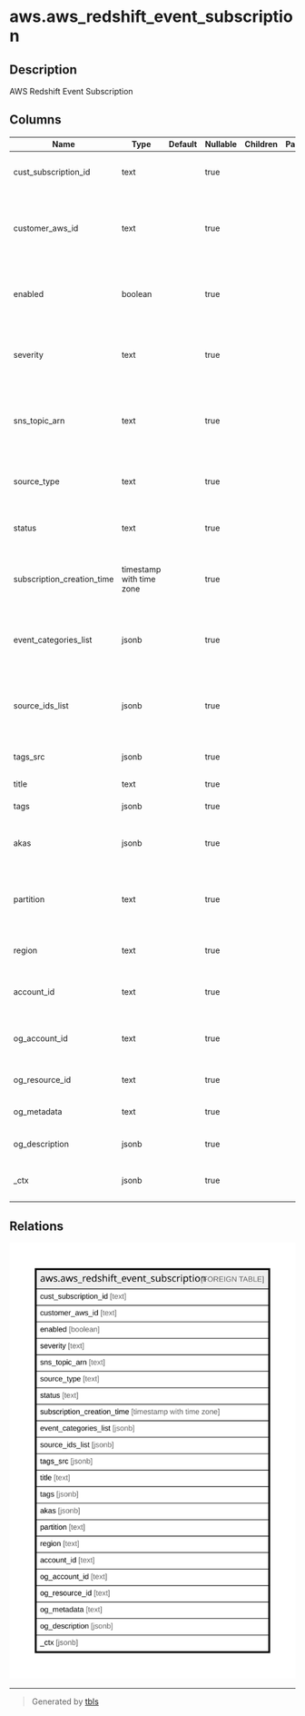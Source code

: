 # aws.aws_redshift_event_subscription

## Description

AWS Redshift Event Subscription

## Columns

| Name | Type | Default | Nullable | Children | Parents | Comment |
| ---- | ---- | ------- | -------- | -------- | ------- | ------- |
| cust_subscription_id | text |  | true |  |  | The name of the Amazon Redshift event notification subscription. |
| customer_aws_id | text |  | true |  |  | The AWS customer account associated with the Amazon Redshift event notification subscription. |
| enabled | boolean |  | true |  |  | A boolean value indicating whether the subscription is enabled or disabled |
| severity | text |  | true |  |  | The event severity specified in the Amazon Redshift event notification subscription. |
| sns_topic_arn | text |  | true |  |  | The Amazon Resource Name (ARN) of the Amazon SNS topic used by the event notification subscription. |
| source_type | text |  | true |  |  | The source type of the events returned by the Amazon Redshift event notification. |
| status | text |  | true |  |  | The status of the Amazon Redshift event notification subscription. |
| subscription_creation_time | timestamp with time zone |  | true |  |  | The date and time the Amazon Redshift event notification subscription was created. |
| event_categories_list | jsonb |  | true |  |  | The list of Amazon Redshift event categories specified in the event notification subscription. |
| source_ids_list | jsonb |  | true |  |  | A list of the sources that publish events to the Amazon Redshift event notification subscription. |
| tags_src | jsonb |  | true |  |  | The list of tags for the event subscription. |
| title | text |  | true |  |  | Title of the resource. |
| tags | jsonb |  | true |  |  | A map of tags for the resource. |
| akas | jsonb |  | true |  |  | Array of globally unique identifier strings (also known as) for the resource. |
| partition | text |  | true |  |  | The AWS partition in which the resource is located (aws, aws-cn, or aws-us-gov). |
| region | text |  | true |  |  | The AWS Region in which the resource is located. |
| account_id | text |  | true |  |  | The AWS Account ID in which the resource is located. |
| og_account_id | text |  | true |  |  | The Platform Account ID in which the resource is located. |
| og_resource_id | text |  | true |  |  | The unique ID of the resource in opengovernance. |
| og_metadata | text |  | true |  |  | Platform Metadata of the AWS resource. |
| og_description | jsonb |  | true |  |  | The full model description of the resource |
| _ctx | jsonb |  | true |  |  | Steampipe context in JSON form, e.g. connection_name. |

## Relations

![er](aws.aws_redshift_event_subscription.svg)

---

> Generated by [tbls](https://github.com/k1LoW/tbls)
